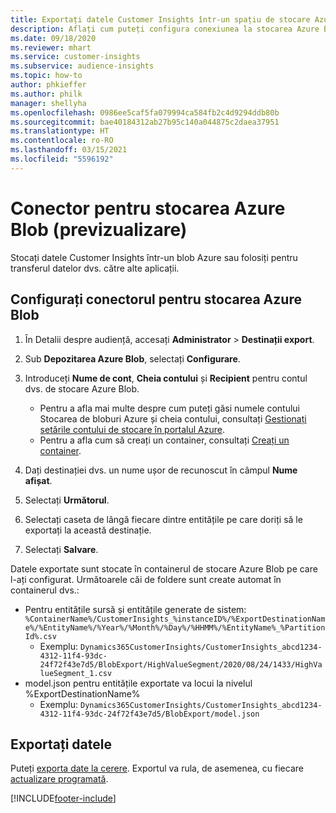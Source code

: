 ```yaml
---
title: Exportați datele Customer Insights într-un spațiu de stocare Azure Blob
description: Aflați cum puteți configura conexiunea la stocarea Azure Blob.
ms.date: 09/18/2020
ms.reviewer: mhart
ms.service: customer-insights
ms.subservice: audience-insights
ms.topic: how-to
author: phkieffer
ms.author: philk
manager: shellyha
ms.openlocfilehash: 0986ee5caf5fa079994ca584fb2c4d9294ddb80b
ms.sourcegitcommit: bae40184312ab27b95c140a044875c2daea37951
ms.translationtype: HT
ms.contentlocale: ro-RO
ms.lasthandoff: 03/15/2021
ms.locfileid: "5596192"
---
```

# <a name="connector-for-azure-blob-storage-preview"></a>Conector pentru stocarea Azure Blob (previzualizare)

Stocați datele Customer Insights într-un blob Azure sau folosiți pentru transferul datelor dvs. către alte aplicații.

## <a name="configure-the-connector-for-azure-blob-storage"></a>Configurați conectorul pentru stocarea Azure Blob

1. În Detalii despre audiență, accesați **Administrator** > **Destinații export**.

1. Sub **Depozitarea Azure Blob**, selectați **Configurare**.

1. Introduceți **Nume de cont**, **Cheia contului** și **Recipient** pentru contul dvs. de stocare Azure Blob.
    - Pentru a afla mai multe despre cum puteți găsi numele contului Stocarea de bloburi Azure și cheia contului, consultați [Gestionați setările contului de stocare în portalul Azure](/azure/storage/common/storage-account-manage).
    - Pentru a afla cum să creați un container, consultați [Creați un container](/azure/storage/blobs/storage-quickstart-blobs-portal#create-a-container).

1. Dați destinației dvs. un nume ușor de recunoscut în câmpul **Nume afișat**.

1. Selectați **Următorul**.

1. Selectați caseta de lângă fiecare dintre entitățile pe care doriți să le exportați la această destinație.

1. Selectați **Salvare**.

Datele exportate sunt stocate în containerul de stocare Azure Blob pe care l-ați configurat. Următoarele căi de foldere sunt create automat în containerul dvs.:

- Pentru entitățile sursă și entitățile generate de sistem: `%ContainerName%/CustomerInsights_%instanceID%/%ExportDestinationName%/%EntityName%/%Year%/%Month%/%Day%/%HHMM%/%EntityName%_%PartitionId%.csv`
  - Exemplu: `Dynamics365CustomerInsights/CustomerInsights_abcd1234-4312-11f4-93dc-24f72f43e7d5/BlobExport/HighValueSegment/2020/08/24/1433/HighValueSegment_1.csv`
- model.json pentru entitățile exportate va locui la nivelul %ExportDestinationName%
  - Exemplu: `Dynamics365CustomerInsights/CustomerInsights_abcd1234-4312-11f4-93dc-24f72f43e7d5/BlobExport/model.json`

## <a name="export-the-data"></a>Exportați datele

Puteți [exporta date la cerere](export-destinations.md#export-data-on-demand). Exportul va rula, de asemenea, cu fiecare [actualizare programată](system.md#schedule-tab).


[!INCLUDE[footer-include](../includes/footer-banner.md)]